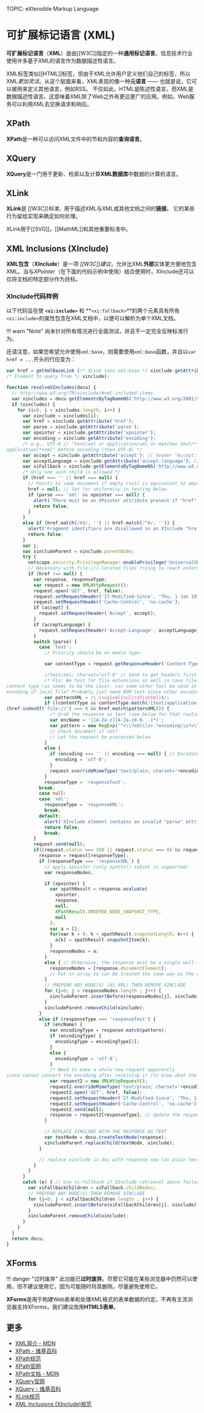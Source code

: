 TOPIC: eXtensible Markup Language

# 可扩展标记语言 (XML)

**可扩展标记语言**（**XML**）是由[[W3C]]指定的一种**通用标记语言**。信息技术行业使用许多基于XML的语言作为数据描述性语言。

XML标签类似[[HTML]]标签，但由于XML允许用户定义他们自己的标签，所以XML*更加灵活*。从这个层面来看，XML表现的像一种**元语言** —— 也就是说，它可以被用来定义其他语言，例如RSS。
不仅如此，HTML是陈述性语言，而XML是数据描述性语言。这意味着XML除了Web之外有更远更广的应用。例如，Web服务可以利用XML去交换请求和响应。

## XPath

**XPath**是一种可以访问XML文件中的节和内容的**查询语言**。

## XQuery

**XQuery**是一门用于更新、检索以及计算**XML数据库**中数据的计算机语言。

## XLink

**XLink**是 *[[W3C]]标准*，用于描述XML与XML或其他文档之间的**链接**。 它的某些行为留给实现来确定如何处理。

XLink用于[[SVG]]，[[MathML]]和其他重要标准中。

## XML Inclusions (XInclude)

**XML包含**（**XInclude**）是一项 *[[W3C]]建议*，允许比XML**外部**实体更方便地包含XML。当与*XPointer*（在下面的代码示例中使用）结合使用时，XInclude还可以仅将文档的特定部分作为目标。

### XInclude代码样例

以下代码旨在使 **`<xi:include>`** 和 **`<xi:fallback>`**的两个元素具有所有`<xi:include>`的属性包含在XML文档中，以便可以解析为单个XML文档。

!!! warn "Note"
    尚未针对所有情况进行全面测试，并且不一定完全反映标准行为。

还请注意，如果您希望允许使用`xml:base`，则需要使用`xml:base`函数，并且以`var href = ...`开头的行应变为：

```javascript
var href = getXmlBaseLink (/* XLink sans xml:base */ xinclude.getAttribute('href'),
/* Element to query from */ xinclude);
```

```javascript
function resolveXIncludes(docu) {
  // http://www.w3.org/TR/xinclude/#xml-included-items
  var xincludes = docu.getElementsByTagNameNS('http://www.w3.org/2001/XInclude', 'include');
  if (xincludes) {
    for (i=0; i < xincludes.length; i++) {
      var xinclude = xincludes[i];
      var href = xinclude.getAttribute('href');
      var parse = xinclude.getAttribute('parse');
      var xpointer = xinclude.getAttribute('xpointer');
      var encoding = xinclude.getAttribute('encoding');
      /* e.g., UTF-8 // "text/xml or application/xml or matches text/*+xml or
application/*+xml" before encoding (then UTF-8) */
      var accept = xinclude.getAttribute('accept'); // header "Accept: "+x
      var acceptLanguage = xinclude.getAttribute('accept-language'); // "Accept-Language: "+x
      var xiFallback = xinclude.getElementsByTagNameNS('http://www.w3.org/2001/XInclude', 'fallback')[0];
      /* Only one such child is allowed */
      if (href === '' || href === null) {
        // Points to same document if empty (null is equivalent to empty string)
        href = null; // Set for uniformity in testing below
        if (parse === 'xml' && xpointer === null) {
          alert('There must be an XPointer attribute present if "href" is empty an parse is "xml"');
          return false;
        }
      }
      else if (href.match(/#$/, '') || href.match(/^#/, '')) {
        alert('Fragment identifiers are disallowed in an XInclude "href" attribute');
        return false;
      }
      var j;
      var xincludeParent = xinclude.parentNode;
      try {
        netscape.security.PrivilegeManager.enablePrivilege('UniversalXPConnect UniversalBrowserRead');
        // Necessary with file:///-located files trying to reach external sites
        if (href !== null) {
          var response, responseType;
          var request = new XMLHttpRequest();
          request.open('GET', href, false);
          request.setRequestHeader('If-Modified-Since', 'Thu, 1 Jan 1970 00:00:00 GMT');
          request.setRequestHeader('Cache-Control', 'no-cache');
          if (accept) {
            request.setRequestHeader('Accept', accept);
          }
          if (acceptLanguage) {
            request.setRequestHeader('Accept-Language', acceptLanguage);
          }
          switch (parse) {
            case 'text':
              // Priority should be on media type:

              var contentType = request.getResponseHeader('Content-Type');

              //text/xml; charset="utf-8" // Send to get headers first?
              /* Fix: We test for file extensions as well in case file:// doesn't return
content type (as seems to be the case); can some other tool be uesd in FF (or IE) to detect
encoding of local file? Probably just need BOM test since other encodings must be specified */
              var patternXML = /\.(svg|xml|xul|rdf|xhtml)$/;
              if ((contentType && contentType.match(/[text|application]\/(.*)\+?xml/)) ||
(href.indexOf('file://') === 0 && href.match(patternXML))) {
                /* Grab the response as text (see below for that routine) and then find encoding within*/
                var encName = '([A-Za-z][A-Za-z0-9._-]*)';
                var pattern = new RegExp('^<\\?xml\\s+.*encoding\\s*=\\s*([\'"])'+encName+'\\1.*\\?>');
                // Check document if not?
                // Let the request be processed below
              }
              else {
                if (encoding === '' || encoding === null) { // Encoding has no effect on XML
                  encoding = 'utf-8';
                }
                request.overrideMimeType('text/plain; charset='+encoding); //'x-user-defined'
              }
              responseType = 'responseText';
            break;
            case null:
            case 'xml':
              responseType = 'responseXML';
              break;
            default:
              alert('XInclude element contains an invalid "parse" attribute value');
              return false;
              break;
          }
          request.send(null);
          if((request.status === 200 || request.status === 0) && request[responseType] !== null){
            response = request[responseType];
            if (responseType === 'responseXML') {
              // apply xpointer (only xpath1() subset is supported)
              var responseNodes;

              if (xpointer) {
                var xpathResult = response.evaluate(
                  xpointer,
                  response,
                  null,
                  XPathResult.ORDERED_NODE_SNAPSHOT_TYPE,
                  null
                );
                var a = [];
                for(var k = 0; k < xpathResult.snapshotLength; k++) {
                  a[k] = xpathResult.snapshotItem(k);
                }
                responseNodes = a;
              }
              else { // Otherwise, the response must be a single well-formed document response
                responseNodes = [response.documentElement];
                // Put in array so can be treated the same way as the above
              }
              // PREPEND ANY NODE(S) (AS XML) THEN REMOVE XINCLUDE
              for (j=0; j < responseNodes.length ; j++) {
                xincludeParent.insertBefore(responseNodes[j], xinclude);
              }
              xincludeParent.removeChild(xinclude);
            }
            else if (responseType === 'responseText') {
              if (encName) {
                var encodingType = response.match(pattern);
                if (encodingType) {
                  encodingType = encodingType[2];
                }
                else {
                  encodingType = 'utf-8';
                }
                /* Need to make a whole new request apparently
since cannot convert the encoding after receiving it (to know what the encoding was)*/
                var request2 = new XMLHttpRequest();
                request2.overrideMimeType('text/plain; charset='+encodingType);
                request2.open('GET', href, false);
                request2.setRequestHeader('If-Modified-Since', 'Thu, 1 Jan 1970 00:00:00 GMT');
                request2.setRequestHeader('Cache-Control', 'no-cache');
                request2.send(null);
                response = request2[responseType]; // Update the response for processing
              }

              // REPLACE XINCLUDE WITH THE RESPONSE AS TEXT
              var textNode = docu.createTextNode(response);
              xincludeParent.replaceChild(textNode, xinclude);
            }

            // replace xinclude in doc with response now (as plain text or XML)
          }
        }
      }
      catch (e) { // Use xi:fallback if XInclude retrieval above failed
        var xiFallbackChildren = xiFallback.childNodes;
        // PREPEND ANY NODE(S) THEN REMOVE XINCLUDE
        for (j=0; j < xiFallbackChildren.length ; j++) {
          xincludeParent.insertBefore(xiFallbackChildren[j], xinclude);
        }
        xincludeParent.removeChild(xinclude);
      }
    }
  }
  return docu;
}
```

## XForms

!!! danger "过时废弃"
    此功能已**过时废弃**。尽管它可能在某些浏览器中仍然可以使用，但不建议使用它，因为可能随时将其删除。尽量避免使用它。

**XForms**是用于构建Web表单和处理XML格式的表单数据的约定。不再有主流浏览器支持XForms，我们建议改用**HTML5表单**。

## 更多

- [XML简介 - MDN](https://wiki.developer.mozilla.org/en-US/docs/XML_Introduction)
- [XPath - 维基百科](https://en.wikipedia.org/wiki/XPath)
- [XPath规范](http://www.w3.org/TR/xpath-30/)
- [XPath官网](http://www.w3.org/standards/techs/xpath#w3c_all)
- [XPath文档 - MDN](https://developer.mozilla.org/en-US/docs/Web/XPath)
- [XQuery官网](http://www.w3.org/XML/Query/)
- [XQuery - 维基百科](https://en.wikipedia.org/wiki/XQuery)
- [XLink规范](http://www.w3.org/TR/xlink/)
- [XML Inclusions (XInclude)规范](http://www.w3.org/TR/xinclude/)
